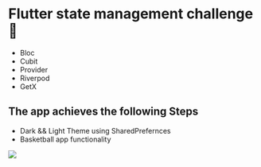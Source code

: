 # Flutter state management challenge 💪
 
 - Bloc
 - Cubit
 - Provider
 - Riverpod
 - GetX

## The app achieves the following Steps 
 - Dark && Light Theme using SharedPrefernces
 - Basketball app functionality 



<img src="./flutter_state_management/pic.png"  class="center">
